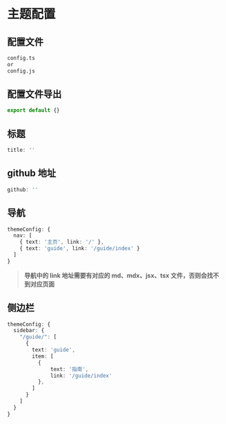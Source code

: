 # 主题配置

## 配置文件

```txt
config.ts
or
config.js
```

## 配置文件导出

```ts
export default {}
```

## 标题

```ts
title: ''
```

## github 地址

```ts
github: ''
```

## 导航

```ts
themeConfig: {
  nav: [
    { text: '主页', link: '/' },
    { text: 'guide', link: '/guide/index' }
  ]
}
```

> **导航中的 link 地址需要有对应的 md、mdx、jsx、tsx 文件，否则会找不到对应页面**

## 侧边栏

```ts
themeConfig: {
  sidebar: {
    "/guide/": [
      {
        text: 'guide',
        item: [
          {
              text: '指南',
              link: '/guide/index'
          },
        ]
      }
    ]
  }
}
```
